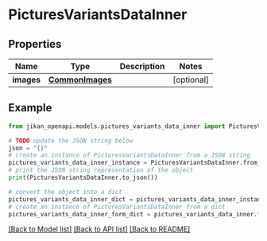 # PicturesVariantsDataInner


## Properties

Name | Type | Description | Notes
------------ | ------------- | ------------- | -------------
**images** | [**CommonImages**](CommonImages.md) |  | [optional] 

## Example

```python
from jikan_openapi.models.pictures_variants_data_inner import PicturesVariantsDataInner

# TODO update the JSON string below
json = "{}"
# create an instance of PicturesVariantsDataInner from a JSON string
pictures_variants_data_inner_instance = PicturesVariantsDataInner.from_json(json)
# print the JSON string representation of the object
print(PicturesVariantsDataInner.to_json())

# convert the object into a dict
pictures_variants_data_inner_dict = pictures_variants_data_inner_instance.to_dict()
# create an instance of PicturesVariantsDataInner from a dict
pictures_variants_data_inner_form_dict = pictures_variants_data_inner.from_dict(pictures_variants_data_inner_dict)
```
[[Back to Model list]](../README.md#documentation-for-models) [[Back to API list]](../README.md#documentation-for-api-endpoints) [[Back to README]](../README.md)


